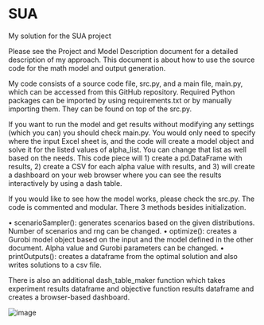 # SUA
My solution for the SUA project

Please see the Project and Model Description document for a detailed description of my approach. This document is about how to use the source code for the math model and output generation. 

My code consists of a source code file, src.py, and a main file, main.py, which can be accessed from this GitHub repository. Required Python packages can be imported by using requirements.txt or by manually importing them. They can be found on top of the src.py. 

If you want to run the model and get results without modifying any settings (which you can) you should check main.py.  You would only need to specify where the input Excel sheet is, and the code will create a model object and solve it for the listed values of alpha_list. You can change that list as well based on the needs. This code piece will 1) create a pd.DataFrame with results, 2) create a CSV for each alpha value with results, and 3) will create a dashboard on your web browser where you can see the results interactively by using a dash table. 

If you would like to see how the model works, please check the src.py. The code is commented and modular. There 3 methods besides initialization. 

•	scenarioSampler(): generates scenarios based on the given distributions. Number of scenarios and rng can be changed. 
•	optimize(): creates a Gurobi model object based on the input and the model defined in the other document. Alpha value and Gurobi parameters can be changed. 
•	printOutputs(): creates a dataframe from the optimal solution and also writes solutions to a csv file. 

There is also an additional dash_table_maker function which takes experiment results dataframe and objective function results dataframe and creates a browser-based dashboard. 

![image](https://github.com/baristezcan/SUA/assets/42410922/a504456a-c8b0-44b2-a701-5b6a0faa02f9)

